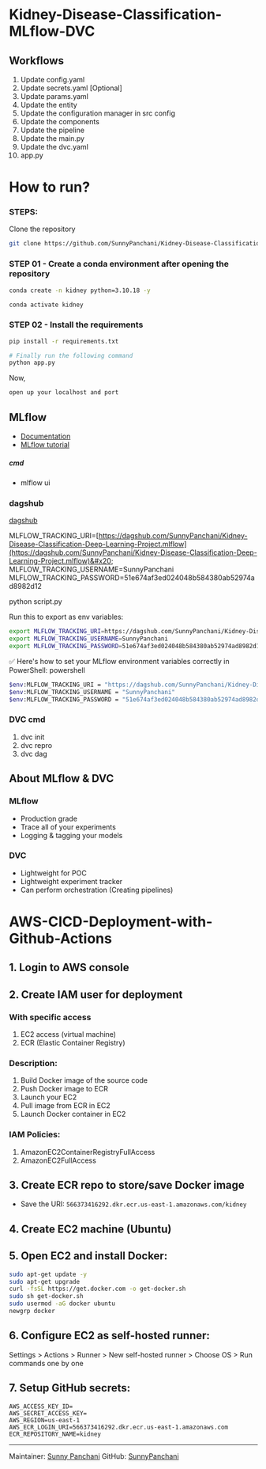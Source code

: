 # Kidney-Disease-Classification-MLflow-DVC

## Workflows

1. Update config.yaml
2. Update secrets.yaml \[Optional]
3. Update params.yaml
4. Update the entity
5. Update the configuration manager in src config
6. Update the components
7. Update the pipeline
8. Update the main.py
9. Update the dvc.yaml
10. app.py

# How to run?

### STEPS:

Clone the repository

```bash
git clone https://github.com/SunnyPanchani/Kidney-Disease-Classification-Deep-Learning-Project.git
```

### STEP 01 - Create a conda environment after opening the repository

```bash
conda create -n kidney python=3.10.18 -y
```

```bash
conda activate kidney
```

### STEP 02 - Install the requirements

```bash
pip install -r requirements.txt
```

```bash
# Finally run the following command
python app.py
```

Now,

```bash
open up your localhost and port
```

## MLflow

* [Documentation](https://mlflow.org/docs/latest/index.html)
* [MLflow tutorial](https://youtu.be/qdcHHrsXA48?si=bD5vDS60akNphkem)

##### cmd

* mlflow ui

### dagshub

[dagshub](https://dagshub.com/)

MLFLOW\_TRACKING\_URI=[https://dagshub.com/SunnyPanchani/Kidney-Disease-Classification-Deep-Learning-Project.mlflow](https://dagshub.com/SunnyPanchani/Kidney-Disease-Classification-Deep-Learning-Project.mlflow)&#x20;
MLFLOW\_TRACKING\_USERNAME=SunnyPanchani&#x20;
MLFLOW\_TRACKING\_PASSWORD=51e674af3ed024048b584380ab52974ad8982d12&#x20;

python script.py

Run this to export as env variables:

```bash
export MLFLOW_TRACKING_URI=https://dagshub.com/SunnyPanchani/Kidney-Disease-Classification-Deep-Learning-Project.mlflow
export MLFLOW_TRACKING_USERNAME=SunnyPanchani
export MLFLOW_TRACKING_PASSWORD=51e674af3ed024048b584380ab52974ad8982d12
```

✅ Here's how to set your MLflow environment variables correctly in PowerShell:
powershell

```bash
$env:MLFLOW_TRACKING_URI = "https://dagshub.com/SunnyPanchani/Kidney-Disease-Classification-Deep-Learning-Project.mlflow"
$env:MLFLOW_TRACKING_USERNAME = "SunnyPanchani"
$env:MLFLOW_TRACKING_PASSWORD = "51e674af3ed024048b584380ab52974ad8982d12"


```

### DVC cmd

1. dvc init
2. dvc repro
3. dvc dag

## About MLflow & DVC

### MLflow

* Production grade
* Trace all of your experiments
* Logging & tagging your models

### DVC

* Lightweight for POC
* Lightweight experiment tracker
* Can perform orchestration (Creating pipelines)

# AWS-CICD-Deployment-with-Github-Actions

## 1. Login to AWS console

## 2. Create IAM user for deployment

### With specific access

1. EC2 access (virtual machine)
2. ECR (Elastic Container Registry)

### Description:

1. Build Docker image of the source code
2. Push Docker image to ECR
3. Launch your EC2
4. Pull image from ECR in EC2
5. Launch Docker container in EC2

### IAM Policies:

1. AmazonEC2ContainerRegistryFullAccess
2. AmazonEC2FullAccess

## 3. Create ECR repo to store/save Docker image

* Save the URI: `566373416292.dkr.ecr.us-east-1.amazonaws.com/kidney`

## 4. Create EC2 machine (Ubuntu)

## 5. Open EC2 and install Docker:

```bash
sudo apt-get update -y
sudo apt-get upgrade
curl -fsSL https://get.docker.com -o get-docker.sh
sudo sh get-docker.sh
sudo usermod -aG docker ubuntu
newgrp docker
```

## 6. Configure EC2 as self-hosted runner:

Settings > Actions > Runner > New self-hosted runner > Choose OS > Run commands one by one

## 7. Setup GitHub secrets:

```
AWS_ACCESS_KEY_ID=
AWS_SECRET_ACCESS_KEY=
AWS_REGION=us-east-1
AWS_ECR_LOGIN_URI=566373416292.dkr.ecr.us-east-1.amazonaws.com
ECR_REPOSITORY_NAME=kidney
```

---

Maintainer: [Sunny Panchani](mailto:sunnypanchani9007@gmail.com)
GitHub: [SunnyPanchani](https://github.com/SunnyPanchani)
